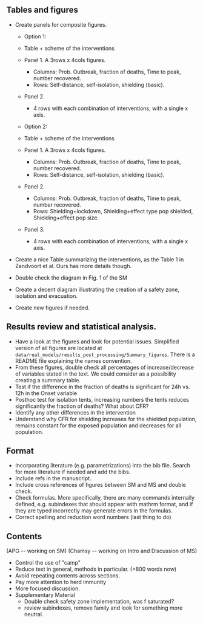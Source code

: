 


## Tables and figures

* Create panels for composite figures.
    * Option 1:
    * Table + scheme of the interventions
    * Panel 1. A 3rows x 4cols figures. 
        * Columns: Prob. Outbreak, fraction of deaths, Time to peak, number recovered.
        * Rows: Self-distance, self-isolation, shielding (basic).
    * Panel 2. 
        * 4 rows with each combination of interventions, with a single x axis.

    * Option 2:
    * Table + scheme of the interventions
    * Panel 1. A 3rows x 4cols figures. 
        * Columns: Prob. Outbreak, fraction of deaths, Time to peak, number recovered.
        * Rows: Self-distance, self-isolation, shielding (basic).
    * Panel 2. 
        * Columns: Prob. Outbreak, fraction of deaths, Time to peak, number recovered.
        * Rows: Shielding+lockdown, Shielding+effect type pop shielded, Shielding+effect pop size.
    * Panel 3. 
        * 4 rows with each combination of interventions, with a single x axis.

* Create a nice Table summarizing the interventions, as the Table 1 in Zandvoort et al. Ours has more details though.
* Double check the diagram in Fig. 1 of the SM
* Create a decent diagram illustrating the creation of a safety zone, isolation and evacuation.
* Create new figures if needed.


## Results review and statistical analysis.
* Have a look at the figures and look for potential issues. Simplified version of all figures are located at  `data/real_models/results_post_processing/Summary_figures`. There is a README file explaining the names convention.
* From these figures, double check all percentages of increase/decrease of variables stated in the text. We could consider as a possibility creating a summary table.
* Test if the difference in the fraction of deaths is significant for 24h vs. 12h in the Onset variable
* Posthoc test for isolation tents, increasing numbers the tents reduces significantly the fraction of deaths? What about CFR?
* Identify any other differences in the intervention 
* Understand why CFR for shielding increases for the shielded population, remains constant  for the exposed population and decreases for all population.

## Format
* Incorporating literature (e.g. parametrizations) into the bib file. Search for more literature if needed and add the bibs.
* Include refs in the manuscript.
* Include cross references of figures between SM and MS and double check.
* Check formulas. More specifically, there are many commands internally defined, e.g. subindexes that should appear with mathrm format, and if they are typed incorrectly may generate errors in the formulas.
* Correct spelling and reduction word numbers (last thing to do)

## Contents
(APG -- working on SM)
(Chamsy -- working on Intro and Discussion of MS)

* Control the use of "camp"
* Reduce text in general, methods in particular. (>800 words now)
* Avoid repeating contents across sections.
* Pay more attention to herd immunity
* More focused discussion.
* Supplementary Material
	* Double check safety zone implementation, was f saturated?
	* review subindexes, remove family and look for something more neutral.
